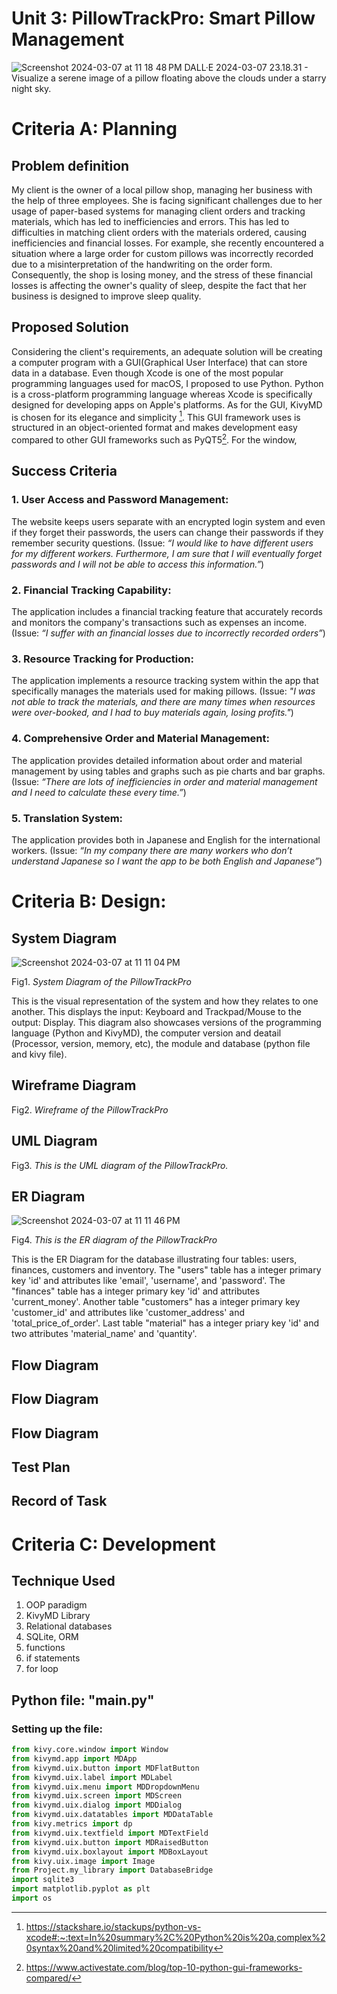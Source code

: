 # Unit 3: PillowTrackPro: Smart Pillow Management
<img width="max" alt="Screenshot 2024-03-07 at 11 18 48 PM" src="https://github.com/hasmhib/unit3-2024/assets/142870448/3f96cb05-999a-42ca-916e-fded01696dff">
DALL·E 2024-03-07 23.18.31 - Visualize a serene image of a pillow floating above the clouds under a starry night sky.

# Criteria A: Planning

## Problem definition
My client is the owner of a local pillow shop, managing her business with the help of three employees. She is facing significant challenges due to her usage of paper-based systems for managing client orders and tracking materials, which has led to inefficiencies and errors. This has led to difficulties in matching client orders with the materials ordered, causing inefficiencies and financial losses. For example, she recently encountered a situation where a large order for custom pillows was incorrectly recorded due to a misinterpretation of the handwriting on the order form. Consequently, the shop is losing money, and the stress of these financial losses is affecting the owner's quality of sleep, despite the fact that her business is designed to improve sleep quality.


## Proposed Solution
Considering the client's requirements, an adequate solution will be creating a computer program with a GUI(Graphical User Interface) that can store data in a database. Even though Xcode is one of the most popular programming languages used for macOS, I proposed to use Python. Python is a cross-platform programming language whereas Xcode is specifically designed for developing apps on Apple's platforms. As for the GUI, KivyMD is chosen for its elegance and simplicity [^1]. This GUI framework uses is structured in an object-oriented format and makes development easy compared to other GUI frameworks such as PyQT5[^2]. For the window, 


## Success Criteria

### 1. User Access and Password Management:
The website keeps users separate with an encrypted login system and even if they forget their passwords, the users can change their passwords if they remember security questions. (Issue: _“I would like to have different users for my different workers. Furthermore, I am sure that I will eventually forget passwords and I will not be able to access this information.”_)

### 2. Financial Tracking Capability:
The application includes a financial tracking feature that accurately records and monitors the company's transactions such as expenses an income. (Issue: _“I suffer with an financial losses due to incorrectly recorded orders”_)

### 3. Resource Tracking for Production:
The application implements a resource tracking system within the app that specifically manages the materials used for making pillows. (Issue: _"I was not able to track the materials, and there are many times when resources were over-booked, and I had to buy materials again, losing profits."_) 

### 4. Comprehensive Order and Material Management:
The application provides detailed information about order and material management by using tables and graphs such as pie charts and bar graphs. (Issue: _“There are lots of inefficiencies in order and material management and I need to calculate these every time.”_)

### 5. Translation System:
The application provides both in Japanese and English for the international workers. (Issue: _“In my company there are many workers who don’t understand Japanese so I want the app to be both English and Japanese”_)



# Criteria B: Design:

## System Diagram
<img width="max" alt="Screenshot 2024-03-07 at 11 11 04 PM" src="https://github.com/hasmhib/unit3-2024/assets/142870448/92fbcb9f-526e-452d-b0ef-ac2f0c6e508c">

Fig1. _System Diagram of the PillowTrackPro_

This is the visual representation of the system and how they relates to one another. This displays the input: Keyboard and Trackpad/Mouse to the output: Display. This diagram also showcases versions of the programming language (Python and KivyMD), the computer version and deatail (Processor, version, memory, etc), the module and database (python file and kivy file). 


## Wireframe Diagram

Fig2. _Wireframe of the PillowTrackPro_


## UML Diagram

Fig3. _This is the UML diagram of the PillowTrackPro._


## ER Diagram
<img width="max" alt="Screenshot 2024-03-07 at 11 11 46 PM" src="https://github.com/hasmhib/unit3-2024/assets/142870448/27502c28-7062-40ea-b5cd-f7cebe419b03">

Fig4. _This is the ER diagram of the PillowTrackPro_

This is the ER Diagram for the database illustrating four tables: users, finances, customers and inventory. The "users" table has a integer primary key 'id' and attributes like 'email', 'username', and 'password'. The "finances" table has a integer primary key 'id' and attributes 'current_money'. Another table "customers" has a integer primary key 'customer_id' and attributes like 'customer_address' and 'total_price_of_order'. Last table "material" has a integer priary key 'id' and two attributes 'material_name' and 'quantity'.  


## Flow Diagram


## Flow Diagram


## Flow Diagram


## Test Plan


## Record of Task

# Criteria C: Development

## Technique Used
1. OOP paradigm
2. KivyMD Library
3. Relational databases
4. SQLite, ORM
5. functions
6. if statements
7. for loop

## Python file: "main.py"

### Setting up the file:

```.py
from kivy.core.window import Window
from kivymd.app import MDApp
from kivymd.uix.button import MDFlatButton
from kivymd.uix.label import MDLabel
from kivymd.uix.menu import MDDropdownMenu
from kivymd.uix.screen import MDScreen
from kivymd.uix.dialog import MDDialog
from kivymd.uix.datatables import MDDataTable
from kivy.metrics import dp
from kivymd.uix.textfield import MDTextField
from kivymd.uix.button import MDRaisedButton
from kivymd.uix.boxlayout import MDBoxLayout
from kivy.uix.image import Image
from Project.my_library import DatabaseBridge
import sqlite3
import matplotlib.pyplot as plt
import os
```






[^1]:https://stackshare.io/stackups/python-vs-xcode#:~:text=In%20summary%2C%20Python%20is%20a,complex%20syntax%20and%20limited%20compatibility
[^2]: https://www.activestate.com/blog/top-10-python-gui-frameworks-compared/
